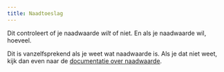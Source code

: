 ```yaml
---
title: Naadtoeslag
---
```


Dit controleert of je naadwaarde *wilt* of niet. En als je naadwaarde wil, hoeveel.

Dit is vanzelfsprekend als je weet wat naadwaarde is. Als je dat niet weet, kijk dan even naar de [documentatie over naadwaarde](/docs/sewing/seam-allowance).
